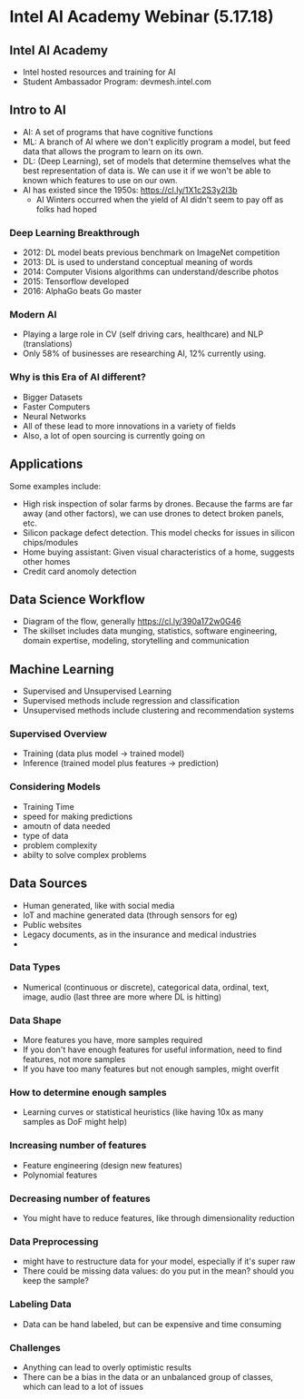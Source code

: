 # Intel AI Academy Webinar (5.17.18)

## Intel AI Academy
- Intel hosted resources and training for AI
- Student Ambassador Program: devmesh.intel.com

## Intro to AI
- AI: A set of programs that have cognitive functions
- ML: A branch of AI where we don't explicitly program a model, but feed data that allows the program to learn on its own.
- DL: (Deep Learning), set of models that determine themselves what the best representation of data is. We can use it if we won't be able to known which features to use on our own.
- AI has existed since the 1950s: https://cl.ly/1X1c2S3y2l3b
	- AI Winters occurred when the yield of AI didn't seem to pay off as folks had hoped

### Deep Learning Breakthrough
- 2012: DL model beats previous benchmark on ImageNet competition
- 2013: DL is used to understand conceptual meaning of words
- 2014: Computer Visions algorithms can understand/describe photos
- 2015: Tensorflow developed
- 2016: AlphaGo beats Go master

### Modern AI
- Playing a large role in CV (self driving cars, healthcare) and NLP (translations)
- Only 58% of businesses are researching AI, 12% currently using. 

### Why is this Era of AI different?
- Bigger Datasets
- Faster Computers
- Neural Networks
- All of these lead to more innovations in a variety of fields
- Also, a lot of open sourcing is currently going on

## Applications
Some examples include:
- High risk inspection of solar farms by drones. Because the farms are far away (and other factors), we can use drones to detect broken panels, etc.
- Silicon package defect detection. This model checks for issues in silicon chips/modules
- Home buying assistant: Given visual characteristics of a home, suggests other homes
- Credit card anomoly detection

## Data Science Workflow
- Diagram of the flow, generally https://cl.ly/390a172w0G46
- The skillset includes data munging, statistics, software engineering, domain expertise, modeling, storytelling and communication

## Machine Learning
- Supervised and Unsupervised Learning
- Supervised methods include regression and classification
- Unsupervised methods include clustering and recommendation systems

### Supervised Overview
- Training (data plus model -> trained model)
- Inference (trained model plus features -> prediction)

### Considering Models
- Training Time 
- speed for making predictions
- amoutn of data needed
- type of data
- problem complexity
- abilty to solve complex problems

## Data Sources
- Human generated, like with social media
- IoT and machine generated data (through sensors for eg)
- Public websites
- Legacy documents, as in the insurance and medical industries
-

### Data Types
- Numerical (continuous or discrete), categorical data, ordinal, text, image, audio (last three are more where DL is hitting)

### Data Shape
- More features you have, more samples required
- If you don't have enough features for useful information, need to find features, not more samples
- If you have too many features but not enough samples, might overfit

### How to determine enough samples
- Learning curves or statistical heuristics (like having 10x as many samples as DoF might help)

### Increasing number of features
- Feature engineering (design new features)
- Polynomial features

### Decreasing number of features
- You might have to reduce features, like through dimensionality reduction

### Data Preprocessing
- might have to restructure data for your model, especially if it's super raw
- There could be missing data values: do you put in the mean? should you keep the sample?

### Labeling Data
- Data can be hand labeled, but can be expensive and time consuming

### Challenges
- Anything can lead to overly optimistic results
- There can be a bias in the data or an unbalanced group of classes, which can lead to a lot of issues


